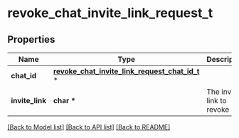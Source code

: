 # revoke_chat_invite_link_request_t

## Properties
Name | Type | Description | Notes
------------ | ------------- | ------------- | -------------
**chat_id** | [**revoke_chat_invite_link_request_chat_id_t**](revoke_chat_invite_link_request_chat_id.md) \* |  | 
**invite_link** | **char \*** | The invite link to revoke | 

[[Back to Model list]](../README.md#documentation-for-models) [[Back to API list]](../README.md#documentation-for-api-endpoints) [[Back to README]](../README.md)


